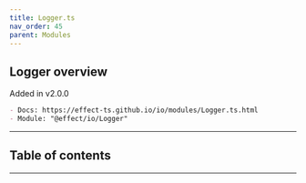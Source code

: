 ```yaml
---
title: Logger.ts
nav_order: 45
parent: Modules
---
```


## Logger overview

Added in v2.0.0

```md
- Docs: https://effect-ts.github.io/io/modules/Logger.ts.html
- Module: "@effect/io/Logger"
```

---

<h2 class="text-delta">Table of contents</h2>

---
